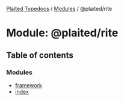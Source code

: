 [Plaited Typedocs](../README.md) / [Modules](../modules.md) / @plaited/rite

# Module: @plaited/rite

## Table of contents

### Modules

- [framework](plaited_rite.framework.md)
- [index](plaited_rite.index.md)
